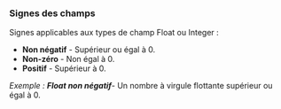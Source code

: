 ### Signes des champs

Signes applicables aux types de champ Float ou Integer :

* **Non négatif** - Supérieur ou égal à 0.
* **Non-zéro** - Non égal à 0.
* **Positif** - Supérieur à 0.

_Exemple : **Float non négatif**_- Un nombre à virgule flottante supérieur ou égal à 0.
